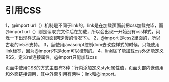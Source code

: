 # 引用CSS

1，@import url（）机制是不同于link的，link是在加载页面前把css加载完毕，而@import url（）则是读取完文件后在加载，所以会出现一开始没有css样式，闪烁一下出现样式后的页面(网速慢的情况下)。 
2，@import 是css2里面的，所以古老的ie5不支持。 
3，当使用javascript控制dom去改变样式的时候，只能使用link标签，因为@import不是dom可以控制的。
4，link除了能加载css外还能定义RSS，定义rel连接属性，@import只能加载css 

页面中使用CSS的方式主要有3种：行内添加定义style属性值，页面头部内嵌调用和外面链接调用，其中外面引用有两种：link和@import。